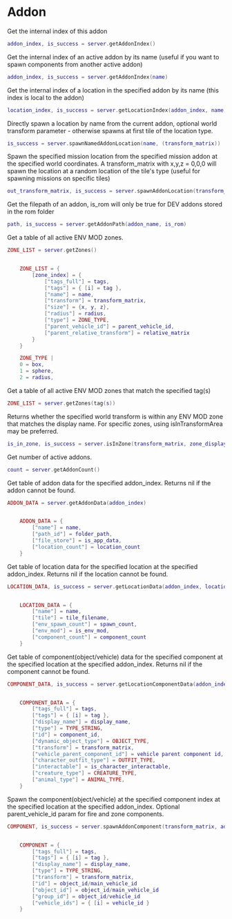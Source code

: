 # Addon

Get the internal index of this addon

```lua
addon_index, is_success = server.getAddonIndex()
```

Get the internal index of an active addon by its name (useful if you want to spawn components from another active addon)

```lua
addon_index, is_success = server.getAddonIndex(name)
```

Get the internal index of a location in the specified addon by its name (this index is local to the addon)

```lua
location_index, is_success = server.getLocationIndex(addon_index, name)
```

Directly spawn a location by name from the current addon, optional world transform parameter - otherwise spawns at first tile of the location type.

```lua
is_success = server.spawnNamedAddonLocation(name, (transform_matrix))
```

Spawn the specified mission location from the specified mission addon at  the specified world coordinates. A transform_matrix with x,y,z = 0,0,0 will spawn the location at a random location of the tile's type (useful for spawning missions on specific tiles)

```lua
out_transform_matrix, is_success = server.spawnAddonLocation(transform_matrix, addon_index, location_index)
```

Get the filepath of an addon, is_rom will only be true for DEV addons stored in the rom folder

```lua
path, is_success = server.getAddonPath(addon_name, is_rom)
```

Get a table of all active ENV MOD zones.

```lua
ZONE_LIST = server.getZones()
```

```lua

	ZONE_LIST = { 
		[zone_index] = { 
			["tags_full"] = tags, 
			["tags"] = { [i] = tag },
			["name"] = name, 
			["transform"] = transform_matrix, 
			["size"] = {x, y, z}, 
			["radius"] = radius, 
			["type"] = ZONE_TYPE,
			["parent_vehicle_id"] = parent_vehicle_id,
			["parent_relative_transform"] = relative_matrix
		}
	}

	ZONE_TYPE |
	0 = box,
	1 = sphere,
	2 = radius,

```

Get a table of all active ENV MOD zones that match the specified tag(s)

```lua
ZONE_LIST = server.getZones(tag(s))
```

Returns whether the specified world transform is within any ENV MOD zone that matches the display name. For specific zones, using isInTransformArea may be preferred.

```lua
is_in_zone, is_success = server.isInZone(transform_matrix, zone_display_name)
```

Get number of active addons.

```lua
count = server.getAddonCount()
```

Get table of addon data for the specified addon_index. Returns nil if the addon cannot be found.

```lua
ADDON_DATA = server.getAddonData(addon_index)
```

```lua

	ADDON_DATA = {
		["name"] = name, 
		["path_id"] = folder_path, 
		["file_store"] = is_app_data, 
		["location_count"] = location_count 
	}

```

Get table of location data for the specified location at the specified addon_index. Returns nil if the location cannot be found.

```lua
LOCATION_DATA, is_success = server.getLocationData(addon_index, location_index)
```

```lua

	LOCATION_DATA = {
		["name"] = name,
		["tile"] = tile_filename, 
		["env_spawn_count"] = spawn_count, 
		["env_mod"] = is_env_mod, 
		["component_count"] = component_count 
	}

```

Get table of component(object/vehicle) data for the specified component at the specified location at the specified addon_index. Returns nil if the component cannot be found.

```lua
COMPONENT_DATA, is_success = server.getLocationComponentData(addon_index, location_index, component_index)
```

```lua

	COMPONENT_DATA = {
		["tags_full"] = tags,
		["tags"] = { [i] = tag },
		["display_name"] = display_name, 
		["type"] = TYPE_STRING,
		["id"] = component_id,
		["dynamic_object_type"] = OBJECT_TYPE,
		["transform"] = transform_matrix, 
		["vehicle_parent_component_id"] = vehicle parent component id,
		["character_outfit_type"] = OUTFIT_TYPE,
		["interactable"] = is_character_interactable, 
		["creature_type"] = CREATURE_TYPE,
		["animal_type"] = ANIMAL_TYPE,
	}

```

Spawn the component(object/vehicle) at the specified component index at the specified location at the specified addon_index. Optional parent_vehicle_id param for fire and zone components.

```lua
COMPONENT, is_success = server.spawnAddonComponent(transform_matrix, addon_index, location_index, component_index, [parent_vehicle_id])
```

```lua

	COMPONENT = {
		["tags_full"] = tags, 
		["tags"] = { [i] = tag }, 
		["display_name"] = display_name, 
		["type"] = TYPE_STRING, 
		["transform"] = transform_matrix, 
		["id"] = object_id/main_vehicle_id 
		["object_id"] = object_id/main_vehicle_id 
        ["group_id"] = object_id/vehicle_id 
        ["vehicle_ids"] = { [i] = vehicle_id }
	}

```
